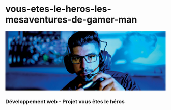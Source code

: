 # vous-etes-le-heros-les-mesaventures-de-gamer-man

![logo](ouellette_erick_PS1_582-324MO/ouellette_erick/assets/gamer.jpg)

### Développement web - Projet vous êtes le héros
